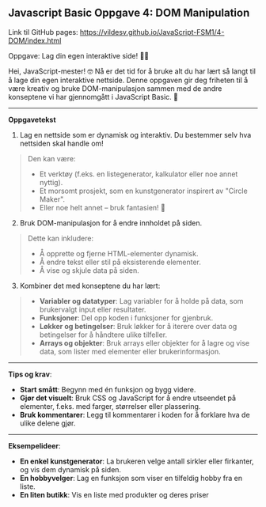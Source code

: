 ## Javascript Basic Oppgave 4: DOM Manipulation

Link til GitHub pages: https://vildesv.github.io/JavaScript-FSM1/4-DOM/index.html

Oppgave: Lag din egen interaktive side! 🎨✨

Hei, JavaScript-mester! 🤓 Nå er det tid for å bruke alt du har lært så langt til å lage din egen interaktive nettside. Denne oppgaven gir deg friheten til å være kreativ og bruke DOM-manipulasjon sammen med de andre konseptene vi har gjennomgått i JavaScript Basic. 🎉

---

**Oppgavetekst**
1. Lag en nettside som er dynamisk og interaktiv. Du bestemmer selv hva nettsiden skal handle om!

> Den kan være:
> * Et verktøy (f.eks. en listegenerator, kalkulator eller noe annet nyttig).
> * Et morsomt prosjekt, som en kunstgenerator inspirert av "Circle Maker".
> * Eller noe helt annet – bruk fantasien! 🌟
>
2. Bruk DOM-manipulasjon for å endre innholdet på siden.

> Dette kan inkludere:
> * Å opprette og fjerne HTML-elementer dynamisk.
> * Å endre tekst eller stil på eksisterende elementer.
> * Å vise og skjule data på siden.
> 
3. Kombiner det med konseptene du har lært:

> * **Variabler og datatyper**: Lag variabler for å holde på data, som brukervalgt input eller resultater.
> * **Funksjoner**: Del opp koden i funksjoner for gjenbruk.
> * **Løkker og betingelser**: Bruk løkker for å iterere over data og betingelser for å håndtere ulike tilfeller.
> * **Arrays og objekter**: Bruk arrays eller objekter for å lagre og vise data, som lister med elementer eller brukerinformasjon.
>

---

**Tips og krav**:
* **Start smått**: Begynn med én funksjon og bygg videre.
* **Gjør det visuelt**: Bruk CSS og JavaScript for å endre utseendet på elementer, f.eks. med farger, størrelser eller plassering.
* **Bruk kommentarer**: Legg til kommentarer i koden for å forklare hva de ulike delene gjør.

---

**Eksempelideer**:
* **En enkel kunstgenerator**: La brukeren velge antall sirkler eller firkanter, og vis dem dynamisk på siden.
* **En hobbyvelger**: Lag en funksjon som viser en tilfeldig hobby fra en liste.
* **En liten butikk**: Vis en liste med produkter og deres priser

